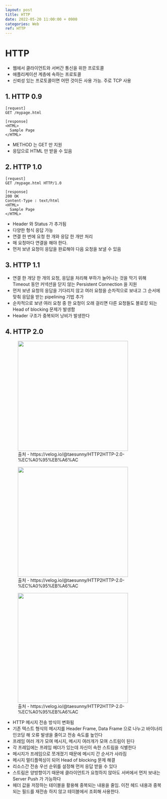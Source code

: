 ```yaml
---
layout: post
title: HTTP
date: 2022-05-20 11:00:00 + 0900
categories: Web
ref: HTTP
---
```


# HTTP
- 웹에서 클라이언트와 서버간 통신을 위한 프로토콜   
- 애플리케이션 계층에 속하는 프로토콜   
- 신뢰성 있는 프로토콜이면 어떤 것이든 사용 가능. 주로 TCP 사용

## 1. HTTP 0.9

```
[request]
GET /mypage.html

[response]
<HTML>
  Sample Page
</HTML>
```

- METHOD 는 GET 만 지원
- 응답으로 HTML 만 받을 수 있음

## 2. HTTP 1.0

```
[request]
GET /mypage.html HTTP/1.0

[response]
200 OK
Content-Type : text/html
<HTML>
  Sample Page
</HTML>

```

- Header 와 Status 가 추가됨
- 다양한 형식 응답 가능
- 연결 한 번에 요청 한 개와 응답 한 개만 처리
- 매 요청마다 연결을 해야 한다.
- 먼저 보낸 요청이 응답을 완료해야 다음 요청을 보낼 수 있음

## 3. HTTP 1.1

- 연결 한 개당 한 개의 요청, 응답을 처리해 부하가 늘어나는 것을 막기 위해 Timeout 동안 커넥션을 닫지 않는 Persistent Connection 을 지원
- 먼저 보낸 요청의 응답을 기다리지 않고 여러 요청을 순차적으로 보내고 그 순서에 맞춰 응답을 받는 pipelining 기법 추가
- 순차적으로 보낸 여러 요청 중 한 요청이 오래 걸리면 다른 요청들도 블로킹 되는 Head of blocking 문제가 발생함
- Header 구조가 중복되어 낭비가 발생한다

## 4. HTTP 2.0

<figure>
  <img src="https://user-images.githubusercontent.com/13375810/169435682-9357096c-f4e0-4d26-85fd-1fca88dbdb50.png" height="350" />
  <figcaption>출처 - https://velog.io/@taesunny/HTTP2HTTP-2.0-%EC%A0%95%EB%A6%AC</figcaption>
</figure>

<figure>
  <img src="https://user-images.githubusercontent.com/13375810/169435679-d9216de8-01d0-4320-9485-9c54ef942ca7.png" height="350" />
  <figcaption>출처 - https://velog.io/@taesunny/HTTP2HTTP-2.0-%EC%A0%95%EB%A6%AC</figcaption>
</figure>

<figure>
  <img src="https://user-images.githubusercontent.com/13375810/169435672-cd40984e-3fb3-4587-9910-fa6fb4550e37.png" height="350" />
  <figcaption>출처 - https://velog.io/@taesunny/HTTP2HTTP-2.0-%EC%A0%95%EB%A6%AC</figcaption>
</figure>

- HTTP 메시지 전송 방식이 변화됨
- 기존 텍스트 형식의 메시지를 Header Frame, Data Frame 으로 나누고 바이너리 인코딩 해 오류 발생을 줄이고 전송 속도를 높인다
- 프레임 여러 개가 모여 메시지, 메시지 여러개가 모여 스트림이 된다
- 각 프레임에는 프레임 헤더가 있는데 자신이 속한 스트림을 식별한다
- 메시지가 프레임으로 쪼개졌기 때문에 메시지 간 순서가 사라짐
- 메시지 멀티플렉싱이 되어 Head of blocking 문제 해결
- 리소스간 전송 우선 순위를 설정해 먼저 응답 받을 수 있다
- 스트림은 양방향이기 때문에 클라이언트가 요청하지 않아도 서버에서 먼저 보내는 Server Push 가 가능하다
- 헤더 값을 저장하는 테이블을 활용해 중복되는 내용을 줄임. 이전 헤드 내용과 중복되는 필드를 재전송 하지 않고 테이블에서 조회해 사용한다.